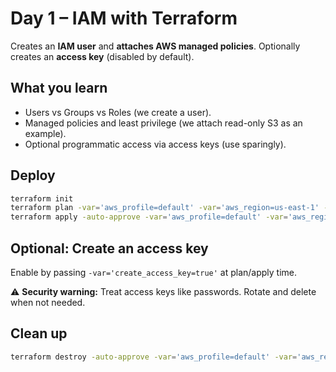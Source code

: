 
# Day 1 – IAM with Terraform

Creates an **IAM user** and **attaches AWS managed policies**. Optionally creates an **access key** (disabled by default).

## What you learn
- Users vs Groups vs Roles (we create a user).
- Managed policies and least privilege (we attach read-only S3 as an example).
- Optional programmatic access via access keys (use sparingly).

## Deploy

```bash
terraform init
terraform plan -var='aws_profile=default' -var='aws_region=us-east-1' -var='iam_user_name=dev-user'
terraform apply -auto-approve -var='aws_profile=default' -var='aws_region=us-east-1' -var='iam_user_name=dev-user'
```

## Optional: Create an access key
Enable by passing `-var='create_access_key=true'` at plan/apply time.

⚠️ **Security warning:** Treat access keys like passwords. Rotate and delete when not needed.

## Clean up
```bash
terraform destroy -auto-approve -var='aws_profile=default' -var='aws_region=us-east-1' -var='iam_user_name=dev-user'
```

